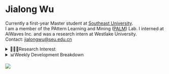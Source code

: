 #  Jialong Wu

Currently a first-year Master student at [Southeast University](https://www.seu.edu.cn/english/).<br>
I am a member of the PAttern Learning and Mining ([PALM](http://palm.seu.edu.cn/home.html)) Lab. I interned at AIWaves Inc. and was a research intern at Westlake University.<br>
Contact: jialongwu@seu.edu.cn
<details><summary>👨🏻‍💻Research Interest</summary>
My current research interests primarily encompass three aspects:

- Exploring the **synergies** between large-scale and small-scale models.
- Investigating the <strong>personalization and interactive</strong> abilities of LLMs.
- Utilizing  <strong>causal inference</strong>  to mitigate bias in conventional NLP tasks.

Recent works:
[Constituency Parsing using LLMs](https://arxiv.org/pdf/2310.19462.pdf), [Agents](https://arxiv.org/pdf/2309.07870.pdf)
</details>

<details><summary>📊Weekly Development Breakdown</summary>

<!--START_SECTION:waka-->

```txt
From: 02 January 2024 - To: 09 January 2024

Total Time: 12 hrs 21 mins

Python       7 hrs 58 mins   ████████████████░░░░░░░░░   64.52 %
Bash         1 hr 45 mins    ███▓░░░░░░░░░░░░░░░░░░░░░   14.27 %
Other        55 mins         ██░░░░░░░░░░░░░░░░░░░░░░░   07.45 %
Text         36 mins         █▒░░░░░░░░░░░░░░░░░░░░░░░   04.95 %
CSV          27 mins         █░░░░░░░░░░░░░░░░░░░░░░░░   03.75 %
```

<!--END_SECTION:waka-->

[![wakatime](https://wakatime.com/badge/user/c6720b29-9431-4a60-bc9d-e1fb2b6bd65f.svg)](https://wakatime.com/@c6720b29-9431-4a60-bc9d-e1fb2b6bd65f)
</details>

![](https://komarev.com/ghpvc/?username=callanwu)
